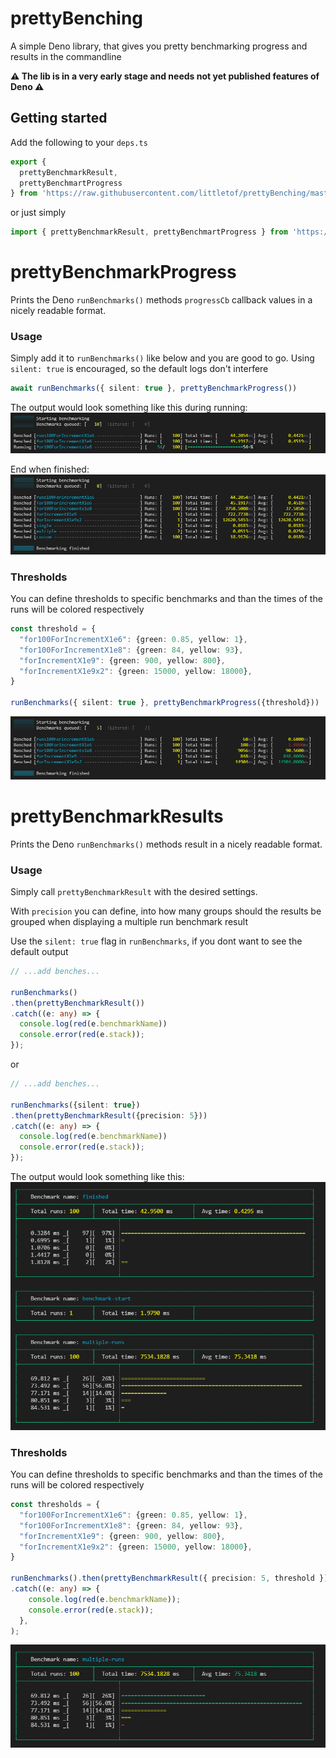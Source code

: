 # prettyBenching

A simple Deno library, that gives you pretty benchmarking progress and results in the commandline

**⚠ The lib is in a very early stage and needs not yet published features of Deno ⚠**

## Getting started
Add the following to your `deps.ts`
```ts 
export {
  prettyBenchmarkResult,
  prettyBenchmartProgress
} from 'https://raw.githubusercontent.com/littletof/prettyBenching/master/mod.ts';
```

or just simply
```ts
import { prettyBenchmarkResult, prettyBenchmartProgress } from 'https://raw.githubusercontent.com/littletof/prettyBenching/master/mod.ts';
```

##

# prettyBenchmarkProgress

Prints the Deno `runBenchmarks()` methods `progressCb` callback values in a nicely readable format.

### Usage

Simply add it to `runBenchmarks()` like below and you are good to go. Using `silent: true` is encouraged, so the default logs don't interfere

```ts
await runBenchmarks({ silent: true }, prettyBenchmarkProgress())
```

The output would look something like this during running:
![running](https://raw.githubusercontent.com/littletof/prettyBenching/master/docs/imgs/prettyBenchingProgress_example_running.png)

End when finished:
![finished](https://raw.githubusercontent.com/littletof/prettyBenching/master/docs/imgs/prettyBenchingProgress_example_finished.png)

### Thresholds

You can define thresholds to specific benchmarks and than the times of the runs will be colored respectively

```ts
const threshold = {
  "for100ForIncrementX1e6": {green: 0.85, yellow: 1},
  "for100ForIncrementX1e8": {green: 84, yellow: 93},
  "forIncrementX1e9": {green: 900, yellow: 800},
  "forIncrementX1e9x2": {green: 15000, yellow: 18000},
}

runBenchmarks({ silent: true }, prettyBenchmarkProgress({threshold}))
```

![threshold](https://raw.githubusercontent.com/littletof/prettyBenching/master/docs/imgs/prettyBenchingProgress_example_threshold.png)

# prettyBenchmarkResults

Prints the Deno `runBenchmarks()` methods result in a nicely readable format.

### Usage

Simply call `prettyBenchmarkResult` with the desired settings.

With `precision` you can define, into how many groups should the results be grouped when displaying a multiple run benchmark result

Use the `silent: true` flag in `runBenchmarks`, if you dont want to see the default output

```ts
// ...add benches...

runBenchmarks()
.then(prettyBenchmarkResult())
.catch((e: any) => {
  console.log(red(e.benchmarkName))
  console.error(red(e.stack));
});
```
or 
```ts
// ...add benches...

runBenchmarks({silent: true})
.then(prettyBenchmarkResult({precision: 5}))
.catch((e: any) => {
  console.log(red(e.benchmarkName))
  console.error(red(e.stack));
});
```

The output would look something like this:
![example](https://raw.githubusercontent.com/littletof/prettyBenching/master/docs/imgs/prettyBenchingResult_example.png)

### Thresholds

You can define thresholds to specific benchmarks and than the times of the runs will be colored respectively

```ts
const thresholds = {
  "for100ForIncrementX1e6": {green: 0.85, yellow: 1},
  "for100ForIncrementX1e8": {green: 84, yellow: 93},
  "forIncrementX1e9": {green: 900, yellow: 800},
  "forIncrementX1e9x2": {green: 15000, yellow: 18000},
}

runBenchmarks().then(prettyBenchmarkResult({ precision: 5, threshold }))
.catch((e: any) => {
    console.log(red(e.benchmarkName));
    console.error(red(e.stack));
  },
);
```

![threshold](https://raw.githubusercontent.com/littletof/prettyBenching/master/docs/imgs/prettyBenchingResult_example_threshold.png)

